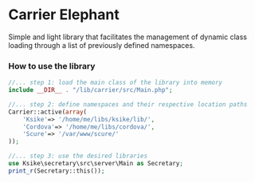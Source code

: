 # Carrier Elephant
Simple and light library that facilitates the management of dynamic class loading through a list of previously defined namespaces.


### How to use the library
```php
//... step 1: load the main class of the library into memory
include __DIR__ . "/lib/carrier/src/Main.php";

//... step 2: define namespaces and their respective location paths
Carrier::active(array( 
	'Ksike'=> '/home/me/libs/ksike/lib/',
	'Cordova'=> '/home/me/libs/cordova/',
	'Scure'=> '/var/www/scure/' 
));

//... step 3: use the desired libraries
use Ksike\secretary\src\server\Main as Secretary;
print_r(Secretary::this());
```